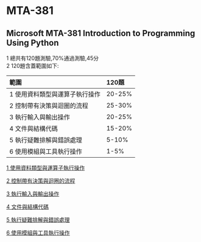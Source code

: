 # MTA-381
## Microsoft MTA-381 Introduction to Programming Using Python
1 總共有120題測驗,70%通過測驗,45分   
2 120題含蓋範圍如下:   

| 範圍 | 120題 |
|:--|:--|
|  1 使用資料類型與運算子執行操作 | 20-25% |
|  2 控制帶有決策與迴圈的流程| 25-30% |
|  3 執行輸入與輸出操作| 20-25% |
|  4 文件與結構代碼 | 15-20% |
|  5 執行疑難排解與錯誤處理 | 5-10% |
|  6 使用模組與工具執行操作 | 1-5% |	

[1 使用資料類型與運算子執行操作](./1資料類型的運算式)

[2 控制帶有決策與迴圈的流程](./2流程控制)

[3 執行輸入與輸出操作](./3input和output操作)

[4 文件與結構代碼](./4文件和資料架構)

[5 執行疑難排解與錯誤處理](./5問題排解和錯誤處理)

[6 使用模組與工具執行操作](./6模組和工具操作)
